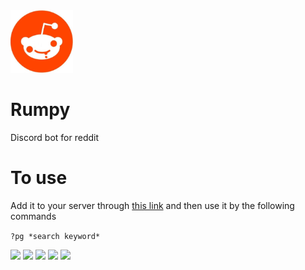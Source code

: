 <img src="Icon.png" alt="icon" width="100"/>

# Rumpy
Discord bot for reddit

# To use
Add it to your server through [this link](https://discord.com/oauth2/authorize?client_id=820438279282360330&scope=bot%20applications.commands)
and then use it by the following commands

```?pg *search keyword*```

![](https://img.shields.io/badge/Discord-7289DA?style=for-the-badge&logo=discord&logoColor=white)
![](https://img.shields.io/badge/Node.js-43853D?style=for-the-badge&logo=node.js&logoColor=white)
![](https://img.shields.io/badge/JavaScript-323330?style=for-the-badge&logo=javascript&logoColor=F7DF1E)
![](https://img.shields.io/badge/HTML5-E34F26?style=for-the-badge&logo=html5&logoColor=white)
![](https://img.shields.io/badge/CSS3-1572B6?style=for-the-badge&logo=css3&logoColor=white)
